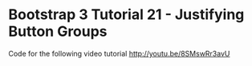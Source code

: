 Bootstrap 3 Tutorial 21 - Justifying Button Groups
==================================================

Code for the following video tutorial http://youtu.be/8SMswRr3avU
